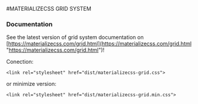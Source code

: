 #MATERIALIZECSS GRID SYSTEM

### Documentation
See the latest version of grid system documentation on [https://materializecss.com/grid.html](https://materializecss.com/grid.html "https://materializecss.com/grid.html")!

Conection:

    <link rel="stylesheet" href="dist/materializecss-grid.css">

or minimize version:

    <link rel="stylesheet" href="dist/materializecss-grid.min.css">
